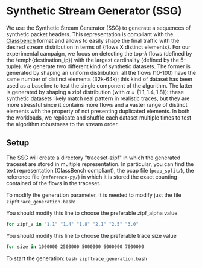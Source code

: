 # Synthetic Stream Generator (SSG) 
We use the Synthetic Stream Generator (SSG) to generate a sequences of synthetic packet headers. This representation is compliant with the [Classbench](https://www.arl.wustl.edu/classbench/) format and allows to easily shape the final traffic with the desired stream distribution in terms of \{flows X distinct elements\}. For our experimental campaign, we focus on detecting the top-$k$ flows (defined by the \emph{destination\_ip}) with the largest cardinality (defined by the 5-tuple). We generate two different kind of synthetic datasets. The former is generated by shaping an uniform distribution: all the flows (10-100) have the same number of distinct elements (32k-64k); this kind of dataset has been used as a baseline to test the single component of the algorithm. The latter is generated by shaping a zipf distribution (with $\alpha=\{1.1, 1.4, 1.8\}$): these synthetic datasets likely match real pattern in realistic traces, but they are more stressful since it contains more flows and a vaster range of distinct elements with the property of not presenting duplicated elements. In both the workloads, we replicate and shuffle each dataset multiple times to test the algorithm robustness to the stream order.

## Setup
The SSG will create a directory "traceset-zipf" in which the generated traceset are stored in multiple representation. In particular, you can find the text representation (ClassBench compliant), the pcap file (`pcap_split/`), the reference file (`reference-py/`) in which it is stored the exact counting contained of the flows in the traceset.

To modify the generation parameter, it is needed to modify just the file `zipftrace_generation.bash`:


You should modify this line to choose the preferable zipf_alpha value 
```bash
for zipf_a in "1.1" "1.4" "1.8" "2.1" "2.5" "3.0"
```


You should modify this line to choose the preferable trace size value 

```bash
for size in 1000000 2500000 5000000 6000000 7000000
```

To start the generation: `bash zipftrace_generation.bash`

